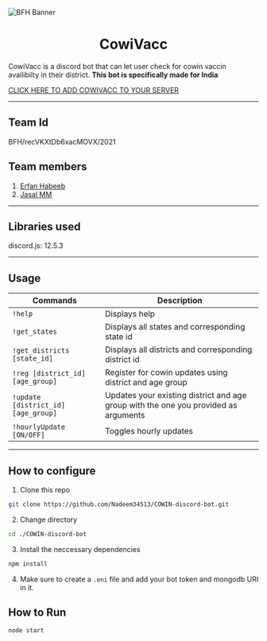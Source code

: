 ![BFH Banner](https://trello-attachments.s3.amazonaws.com/542e9c6316504d5797afbfb9/542e9c6316504d5797afbfc1/39dee8d993841943b5723510ce663233/Frame_19.png)
# <center>**CowiVacc**</center>  

CowiVacc is a discord bot that can let user check for cowin vaccin availibilty in their district. **This bot is specifically made for India**

[CLICK HERE TO ADD COWIVACC TO YOUR SERVER](https://discord.com/oauth2/authorize?client_id=843232501631287347&scope=bot)

___
## Team Id
BFH/recVKXtDb6xacMOVX/2021
## Team members
1. [Erfan Habeeb](https://github.com/erfanhabeeb)
2. [Jasal MM]()

___
## Libraries used

discord.js: 12.5.3
___
## Usage

| Commands      | Description |
| -----------   | ----------- |
| `!help`        | Displays help       |
| `!get_states`     | Displays all states and corresponding state id        |
| `!get_districts [state_id]`     | Displays all districts and corresponding district id        |
| `!reg [district_id] [age_group]`     | Register for cowin updates using district and age group        |
| `!update [district_id] [age_group]`     | Updates your existing district and age group with the one you provided as arguments        |
| `!hourlyUpdate [ON/OFF]`     | Toggles hourly updates         |

___

## How to configure
1. Clone this repo
```bash
git clone https://github.com/Nadeem34513/COWIN-discord-bot.git
```
2. Change directory
``` bash
cd ./COWIN-discord-bot
```
3. Install the neccessary dependencies
```javascript
npm install
```
4. Make sure to create a ``.eni`` file and add your bot token and mongodb URI in it.
## How to Run
```javascript
node start
```